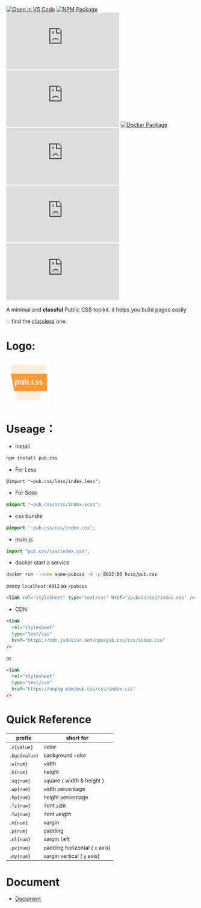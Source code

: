 [![Open in VS Code](https://open.vscode.dev/badges/open-in-vscode.svg)](https://open.vscode.dev/hz2/pub.css)
[![NPM Package](https://github.com/hz2/pub.css/actions/workflows/action.yml/badge.svg)](https://github.com/hz2/pub.css/actions/workflows/action.yml)
[![npm](https://img.shields.io/npm/v/pub.css)](https://www.npmjs.com/package/pub.css)
[![npm](https://img.shields.io/npm/dm/pub.css)](https://www.npmjs.com/package/pub.css)
[![Docker Package](https://github.com/hz2/pub.css/actions/workflows/action-docker.yml/badge.svg)](https://github.com/hz2/pub.css/actions/workflows/action-docker.yml)
[![Docker Image Version](https://img.shields.io/docker/v/hzsq/pub.css)](https://hub.docker.com/r/hzsq/pub.css)
![GitHub code size in bytes](https://img.shields.io/github/languages/code-size/hz2/pub.css)
![GitHub last commit](https://img.shields.io/github/last-commit/hz2/pub.css)

A minimal and **classful** Public CSS toolkit. it helps you build pages easily

💡 find the [classless](https://github.com/hz2/anak) one.

# Logo:

<img src="./assets/logo-v2.svg" alt="logo" width="120px" loading="lazy">

# Useage：

- Install

```bash
npm install pub.css
```

- For Less

```less
@import "~pub.css/less/index.less";
```

- For Scss

```scss
@import "~pub.css/scss/index.scss";
```

- css bundle

```scss
@import "~pub.css/css/index.css";
```

- main.js

```js
import "pub.css/css/index.css";
```

- docker
  start a service

```bash
docker run --name some-pubcss -d -p 8012:80 hzsq/pub.css
```

proxy `localhost:8012` as `/pubcss`

```html
<link rel="stylesheet" type="text/css" href="/pubcss/css/index.css" />
```

- CDN

```html
<link
  rel="stylesheet"
  type="text/css"
  href="https://cdn.jsdelivr.net/npm/pub.css/css/index.css"
/>
```

or

```html
<link
  rel="stylesheet"
  type="text/css"
  href="https://unpkg.com/pub.css/css/index.css"
/>
```

# Quick Reference

| prefix        | short for                        |
| ------------- | -------------------------------- |
| `.c{value}`   | `c`olor                          |
| `.bgc{value}` | `b`ack`g`round `c`olor           |
| `.w{num}`     | `w`idth                          |
| `.h{num}`     | `h`eight                         |
| `.sq{num}`    | `sq`uare ( width & height )      |
| `.wp{num}`    | `w`idth `p`ercentage             |
| `.hp{num}`    | `h`eight `p`ercentage            |
| `.fz{num}`    | `f`ont `s`ize                    |
| `.fw{num}`    | `f`ont `w`eight                  |
| `.m{num}`     | `m`argin                         |
| `.p{num}`     | `p`adding                        |
| `.ml{num}`    | `m`argin `l`eft                  |
| `.px{num}`    | `p`adding horizontal ( `x` axis) |
| `.my{num}`    | `m`argin vertical ( `y` axis)    |

# Document

- [Document](./doc.md)

